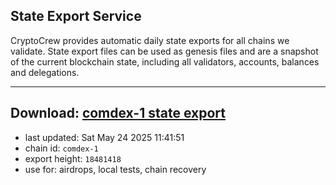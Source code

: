 ## State Export Service
CryptoCrew provides automatic daily state exports for all chains we validate. State export files can be used as genesis files and are a snapshot of the current blockchain state, including all validators, accounts, balances and delegations.

---
**Download: [comdex-1 state export](https://dl-eu2.ccvalidators.com/SERVICE/comdex/comdex-1_export_18481418.json)**
---

- last updated: Sat May 24 2025 11:41:51
- chain id: `comdex-1`
- export height: `18481418`
- use for: airdrops, local tests, chain recovery
